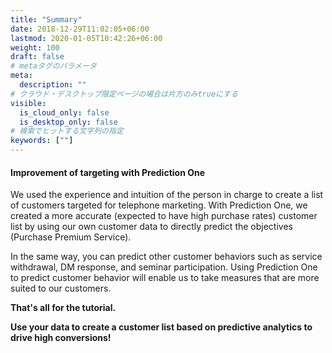 ```yaml
---
title: "Summary"
date: 2018-12-29T11:02:05+06:00
lastmod: 2020-01-05T10:42:26+06:00
weight: 100
draft: false
# metaタグのパラメータ
meta:
  description: ""
# クラウド・デスクトップ限定ページの場合は片方のみtrueにする
visible:
  is_cloud_only: false
  is_desktop_only: false
# 検索でヒットする文字列の指定
keywords: [""]
---
```


#### Improvement of targeting with Prediction One

We used the experience and intuition of the person in charge to create a list of customers targeted for telephone marketing.
With Prediction One, we created a more accurate (expected to have high purchase rates) customer list by using our own customer data to directly predict the objectives (Purchase Premium Service).

In the same way, you can predict other customer behaviors such as service withdrawal, DM response, and seminar participation.
Using Prediction One to predict customer behavior will enable us to take measures that are more suited to our customers.

**That's all for the tutorial.**

**Use your data to create a customer list based on predictive analytics to drive high conversions!**
